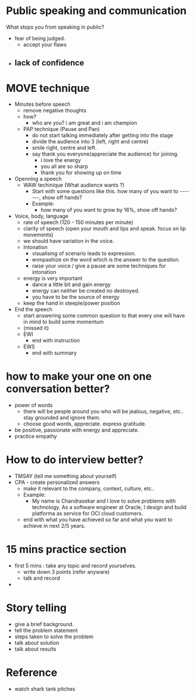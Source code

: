 # Public speaking and communication 

What stops you from speaking in public?
- fear of being judged. 
    - accept your flaws
- lack of confidence
    - 

# MOVE technique
- Minutes before speech
    - remove negative thoughts    
    - how?
        - who are you? i am great and i am champion
    - PAP technique (Pause and Pan)
        - do not start talking immediately after getting into the stage
        - divide the audience into 3 (left, right and centre)
        - smile right, centre and left. 
        - say thank you everyone(appreciate the audience) for joining.
            - i love the energy
            - you all are so sharp
            - thank you for showing up on time
- Openning a speech
    -  WAW techinique (What audience wants ?)
        - Start with some questions like this. how many of you want to -------, show off hands?
        - Example:
            - how many of you want to grow by 16%, show off hands?
- Voice, body, language
    - rate of speech (120 - 150 minutes per minute)
    - clarity of speech (open your mouth and lips and speak. focus on lip movements)
    - we should have variation in the voice. 
    - Intonation
        - visualising of scenario leads to expression. 
        - enmpashize on the word which is the answer to the question. 
        - raise your voice / give a pause are some techniques for intonation
    - energy is very important
        - dance a little bit and gain energy
        - energy can neither be created no destroyed. 
        - you have to be the source of energy
    - keep the hand in steeple/power position
- End the speech
    - start answering some common question to that every one will have in mind to build some momentum
    - (missed it)
    - EWI
        - end with instruction
    - EWS
        - end with summary

# how to make your one on one conversation better?
- power of words
    - there will be people around you who will be jealous, negative, etc.. stay grounded and ignore them.  
    - choose good words, appreciate. express gratitude.     
- be positive, passionate with energy and appreciate.
- practice empathy

# How to do interview better?
- TMSAY (tell me something about yourself)
- CPA - create personalized answers
    - make it relevant to the company, context, culture, etc..
    - Example:
        - My name is Chandrasekar and I love to solve problems with technology. As a software engineer at Oracle, I design and build platforma as service for OCI cloud customers. 
    - end with what you have achieved so far and what you want to achieve in next 2/5 years. 

# 15 mins practice section
- first 5 mins : take any topic and record yourselves.
    - write down 3 points (refer anyware)
    - talk and record
- 

# Story telling
- give a brief background.
- tell the problem statement
- steps taken to solve the problem
- talk about solution
- talk about results

# Reference
- watch shark tank pitches